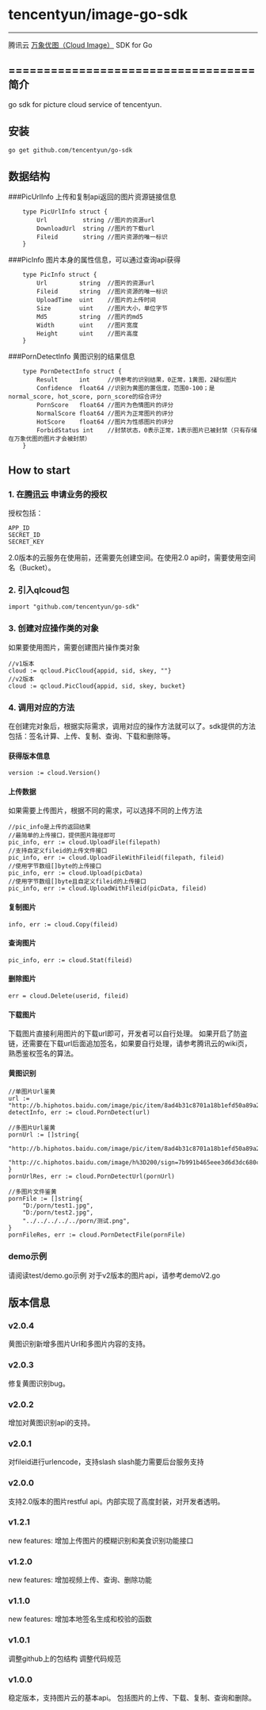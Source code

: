 # tencentyun/image-go-sdk
----------------------------------- 
腾讯云 [万象优图（Cloud Image）](https://www.qcloud.com/product/ci.html) SDK for Go

===================================
简介
----------------------------------- 
go sdk for picture cloud service of tencentyun.

安装
----------------------------------- 
		
	go get github.com/tencentyun/go-sdk

数据结构
----------------------------------- 
###PicUrlInfo
上传和复制api返回的图片资源链接信息
		
		type PicUrlInfo struct {
			Url          string	//图片的资源url
			DownloadUrl  string	//图片的下载url
			Fileid       string	//图片资源的唯一标识
		}

###PicInfo
图片本身的属性信息，可以通过查询api获得
		
		type PicInfo struct {
			Url         string	//图片的资源url
			Fileid      string	//图片资源的唯一标识
			UploadTime  uint	//图片的上传时间
			Size        uint	//图片大小，单位字节
			Md5         string	//图片的md5
			Width       uint	//图片宽度
			Height      uint	//图片高度
		}

###PornDetectInfo
黄图识别的结果信息

		type PornDetectInfo struct {
			Result      int		//供参考的识别结果，0正常，1黄图，2疑似图片
			Confidence  float64 //识别为黄图的置信度，范围0-100；是normal_score, hot_score, porn_score的综合评分
			PornScore   float64 //图片为色情图片的评分
			NormalScore float64 //图片为正常图片的评分
			HotScore    float64	//图片为性感图片的评分
			ForbidStatus int    //封禁状态，0表示正常，1表示图片已被封禁（只有存储在万象优图的图片才会被封禁）
		}
		
How to start
----------------------------------- 
### 1. 在[腾讯云](http://app.qcloud.com) 申请业务的授权
授权包括：
		
	APP_ID 
	SECRET_ID
	SECRET_KEY
2.0版本的云服务在使用前，还需要先创建空间。在使用2.0 api时，需要使用空间名（Bucket）。

### 2. 引入qlcoud包
		
	import "github.com/tencentyun/go-sdk"

### 3. 创建对应操作类的对象
如果要使用图片，需要创建图片操作类对象
		
	//v1版本
	cloud := qcloud.PicCloud{appid, sid, skey, ""}
	//v2版本
	cloud := qcloud.PicCloud{appid, sid, skey, bucket}

### 4. 调用对应的方法
在创建完对象后，根据实际需求，调用对应的操作方法就可以了。sdk提供的方法包括：签名计算、上传、复制、查询、下载和删除等。
#### 获得版本信息
		
	version := cloud.Version()
	
#### 上传数据
如果需要上传图片，根据不同的需求，可以选择不同的上传方法
			
	//pic_info是上传的返回结果
	//最简单的上传接口，提供图片路径即可
	pic_info, err := cloud.UploadFile(filepath)
	//支持自定义fileid的上传文件接口
	pic_info, err := cloud.UploadFileWithFileid(filepath, fileid)
	//使用字节数组[]byte的上传接口
	pic_info, err := cloud.Upload(picData)
	//使用字节数组[]byte且自定义fileid的上传接口
	pic_info, err := cloud.UploadWithFileid(picData, fileid)

#### 复制图片
		
	info, err := cloud.Copy(fileid)
	
#### 查询图片
		
	pic_info, err := cloud.Stat(fileid)

#### 删除图片
		
	err = cloud.Delete(userid, fileid)
	
#### 下载图片
下载图片直接利用图片的下载url即可，开发者可以自行处理。
如果开启了防盗链，还需要在下载url后面追加签名，如果要自行处理，请参考腾讯云的wiki页，熟悉鉴权签名的算法。

#### 黄图识别
	//单图片Url鉴黄
	url := "http://b.hiphotos.baidu.com/image/pic/item/8ad4b31c8701a18b1efd50a89a2f07082938fec7.jpg"
	detectInfo, err := cloud.PornDetect(url)

	//多图片Url鉴黄
	pornUrl := []string{
		"http://b.hiphotos.baidu.com/image/pic/item/8ad4b31c8701a18b1efd50a89a2f07082938fec7.jpg",
        "http://c.hiphotos.baidu.com/image/h%3D200/sign=7b991b465eee3d6d3dc680cb73176d41/96dda144ad3459829813ed730bf431adcaef84b1.jpg",
    }
	pornUrlRes, err := cloud.PornDetectUrl(pornUrl)

	//多图片文件鉴黄
	pornFile := []string{
        "D:/porn/test1.jpg",
        "D:/porn/test2.jpg",
        "../../../../../porn/测试.png",
    }
	pornFileRes, err := cloud.PornDetectFile(pornFile)

### demo示例
请阅读test/demo.go示例
对于v2版本的图片api，请参考demoV2.go
	
版本信息
----------------------------------- 

### v2.0.4
黄图识别新增多图片Url和多图片内容的支持。

### v2.0.3
修复黄图识别bug。

### v2.0.2
增加对黄图识别api的支持。

### v2.0.1
对fileid进行urlencode，支持slash
slash能力需要后台服务支持

### v2.0.0
支持2.0版本的图片restful api。内部实现了高度封装，对开发者透明。

### v1.2.1
new features:
增加上传图片的模糊识别和美食识别功能接口

### v1.2.0
new features:
增加视频上传、查询、删除功能

### v1.1.0
new features:
增加本地签名生成和校验的函数

### v1.0.1
调整github上的包结构
调整代码规范

### v1.0.0
稳定版本，支持图片云的基本api。
包括图片的上传、下载、复制、查询和删除。

